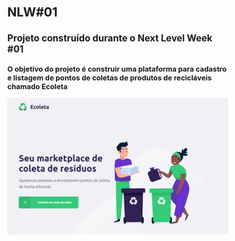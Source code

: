 # NLW#01

<h2>Projeto construído durante o Next Level Week #01 </h2>
<h3> O objetivo do projeto é construir uma plataforma para cadastro e listagem de pontos de coletas de produtos de recicláveis chamado Ecoleta </h3>

<img src='./demo/demo1.png' />
